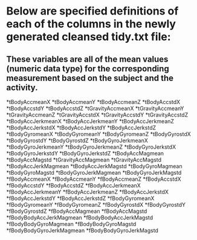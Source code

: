 # Below are specified definitions of each of the columns in the newly generated cleansed tidy.txt file:
## These variables are all of the mean values (numeric data type) for the corresponding measurement based on the subject and the activity.  

*tBodyAccmeanX
*tBodyAccmeanY
*tBodyAccmeanZ
*tBodyAccstdX
*tBodyAccstdY
*tBodyAccstdZ
*tGravityAccmeanX
*tGravityAccmeanY
*tGravityAccmeanZ
*tGravityAccstdX
*tGravityAccstdY
*tGravityAccstdZ
*tBodyAccJerkmeanX
*tBodyAccJerkmeanY
*tBodyAccJerkmeanZ
*tBodyAccJerkstdX
*tBodyAccJerkstdY
*tBodyAccJerkstdZ
*tBodyGyromeanX
*tBodyGyromeanY
*tBodyGyromeanZ
*tBodyGyrostdX
*tBodyGyrostdY
*tBodyGyrostdZ
*tBodyGyroJerkmeanX
*tBodyGyroJerkmeanY
*tBodyGyroJerkmeanZ
*tBodyGyroJerkstdX
*tBodyGyroJerkstdY
*tBodyGyroJerkstdZ
*tBodyAccMagmean
*tBodyAccMagstd
*tGravityAccMagmean
*tGravityAccMagstd
*tBodyAccJerkMagmean
*tBodyAccJerkMagstd
*tBodyGyroMagmean
*tBodyGyroMagstd
*tBodyGyroJerkMagmean
*tBodyGyroJerkMagstd
*fBodyAccmeanX
*fBodyAccmeanY
*fBodyAccmeanZ
*fBodyAccstdX
*fBodyAccstdY
*fBodyAccstdZ
*fBodyAccJerkmeanX
*fBodyAccJerkmeanY
*fBodyAccJerkmeanZ
*fBodyAccJerkstdX
*fBodyAccJerkstdY
*fBodyAccJerkstdZ
*fBodyGyromeanX
*fBodyGyromeanY
*fBodyGyromeanZ
*fBodyGyrostdX
*fBodyGyrostdY
*fBodyGyrostdZ
*fBodyAccMagmean
*fBodyAccMagstd
*fBodyBodyAccJerkMagmean
*fBodyBodyAccJerkMagstd
*fBodyBodyGyroMagmean
*fBodyBodyGyroMagstd
*fBodyBodyGyroJerkMagmean
*fBodyBodyGyroJerkMagstd
